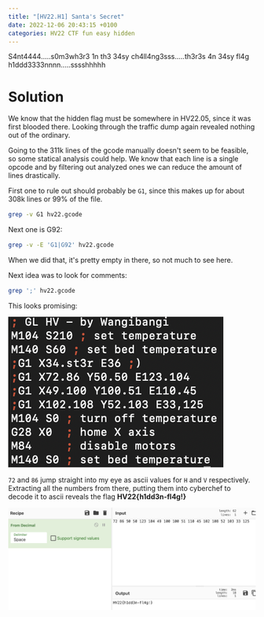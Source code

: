 ```yaml
---
title: "[HV22.H1] Santa's Secret"
date: 2022-12-06 20:43:15 +0100
categories: HV22 CTF fun easy hidden
---
```


S4nt4444.....s0m3wh3r3 1n th3 34sy ch4ll4ng3sss.....th3r3s 4n 34sy fl4g h1ddd3333nnnn.....sssshhhhh

# Solution

We know that the hidden flag must be somewhere in HV22.05, since it was first blooded there. Looking through the traffic dump again revealed nothing out of the ordinary.

Going to the 311k lines of the gcode manually doesn't seem to be feasible, so some statical analysis could help. We know that each line is a single opcode and by filtering out analyzed ones we can reduce the amount of lines drastically.

First one to rule out should probably be `G1`, since this makes up for about 308k lines or 99% of the file.

```bash
grep -v G1 hv22.gcode
```

Next one is G92:

```bash
grep -v -E 'G1|G92' hv22.gcode
```

When we did that, it's pretty empty in there, so not much to see here.

Next idea was to look for comments:

```bash
grep ';' hv22.gcode
```

This looks promising:

![result of searching for comments](/assets/hv22/hv22_h1_comments.png)

`72` and `86` jump straight into my eye as ascii values for `H` and `V` respectively. Extracting all the numbers from there, putting them into cyberchef to decode it to ascii reveals the flag **HV22{h1dd3n-fl4g!}**

![cyberchef configuration](/assets/hv22/hv22_h1_cyberchef.png)
